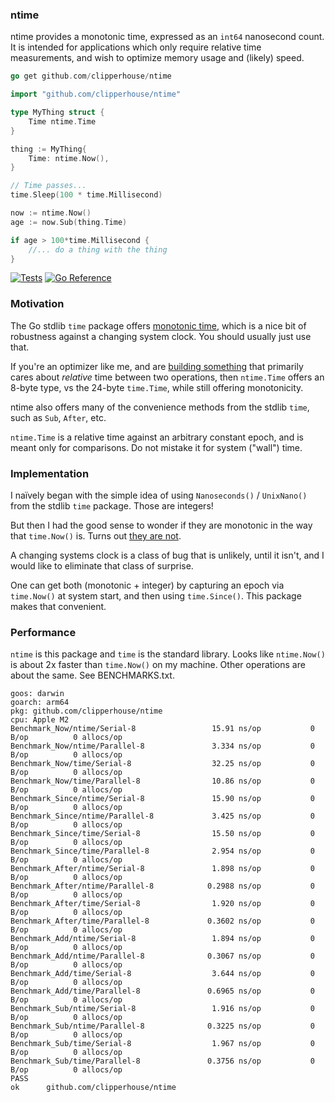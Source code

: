### ntime

ntime provides a monotonic time, expressed as an `int64` nanosecond count. It is intended for applications which only require relative time measurements, and wish to optimize memory usage and (likely) speed.

```go
go get github.com/clipperhouse/ntime
```

```go
import "github.com/clipperhouse/ntime"

type MyThing struct {
    Time ntime.Time
}

thing := MyThing{
    Time: ntime.Now(),
}

// Time passes...
time.Sleep(100 * time.Millisecond)

now := ntime.Now()
age := now.Sub(thing.Time)

if age > 100*time.Millisecond {
    //... do a thing with the thing
}

```

[![Tests](https://github.com/clipperhouse/ntime/actions/workflows/tests.yml/badge.svg)](https://github.com/clipperhouse/ntime/actions/workflows/tests.yml)
[![Go Reference](https://pkg.go.dev/badge/github.com/clipperhouse/ntime.svg)](https://pkg.go.dev/github.com/clipperhouse/ntime)

### Motivation

The Go stdlib `time` package offers [monotonic time](https://pkg.go.dev/time#hdr-Monotonic_Clocks), which is a nice bit of robustness against a changing system clock. You should usually just use that.

If you're an optimizer like me, and are [building something](https://github.com/clipperhouse/rate) that primarily cares about _relative_ time between two operations, then `ntime.Time` offers an 8-byte type, vs the 24-byte `time.Time`, while still offering monotonicity.

ntime also offers many of the convenience methods from the stdlib `time`, such as `Sub`, `After`, etc.

`ntime.Time` is a relative time against an arbitrary constant epoch, and is meant only for comparisons. Do not mistake it for system ("wall") time.

### Implementation

I naïvely began with the simple idea of using `Nanoseconds()` / `UnixNano()` from the stdlib `time` package. Those are integers!

But then I had the good sense to wonder if they are monotonic in the way that `time.Now()` is. Turns out [they are not](https://chatgpt.com/share/689f6a5d-2f64-8007-b1cc-3bdf10cfee20).

A changing systems clock is a class of bug that is unlikely, until it isn't, and I would like to eliminate that class of surprise.

One can get both (monotonic + integer) by capturing an epoch via `time.Now()` at system start, and then using `time.Since()`. This package makes that convenient.

### Performance

`ntime` is this package and `time` is the standard library. Looks like `ntime.Now()` is about 2x faster than `time.Now()` on my machine. Other operations are about the same. See BENCHMARKS.txt.

```
goos: darwin
goarch: arm64
pkg: github.com/clipperhouse/ntime
cpu: Apple M2
Benchmark_Now/ntime/Serial-8  	             15.91 ns/op	       0 B/op	       0 allocs/op
Benchmark_Now/ntime/Parallel-8         	     3.334 ns/op	       0 B/op	       0 allocs/op
Benchmark_Now/time/Serial-8            	     32.25 ns/op	       0 B/op	       0 allocs/op
Benchmark_Now/time/Parallel-8          	     10.86 ns/op	       0 B/op	       0 allocs/op
Benchmark_Since/ntime/Serial-8         	     15.90 ns/op	       0 B/op	       0 allocs/op
Benchmark_Since/ntime/Parallel-8       	     3.425 ns/op	       0 B/op	       0 allocs/op
Benchmark_Since/time/Serial-8          	     15.50 ns/op	       0 B/op	       0 allocs/op
Benchmark_Since/time/Parallel-8        	     2.954 ns/op	       0 B/op	       0 allocs/op
Benchmark_After/ntime/Serial-8         	     1.898 ns/op	       0 B/op	       0 allocs/op
Benchmark_After/ntime/Parallel-8       	    0.2988 ns/op	       0 B/op	       0 allocs/op
Benchmark_After/time/Serial-8          	     1.920 ns/op	       0 B/op	       0 allocs/op
Benchmark_After/time/Parallel-8        	    0.3602 ns/op	       0 B/op	       0 allocs/op
Benchmark_Add/ntime/Serial-8           	     1.894 ns/op	       0 B/op	       0 allocs/op
Benchmark_Add/ntime/Parallel-8         	    0.3067 ns/op	       0 B/op	       0 allocs/op
Benchmark_Add/time/Serial-8            	     3.644 ns/op	       0 B/op	       0 allocs/op
Benchmark_Add/time/Parallel-8          	    0.6965 ns/op	       0 B/op	       0 allocs/op
Benchmark_Sub/ntime/Serial-8           	     1.916 ns/op	       0 B/op	       0 allocs/op
Benchmark_Sub/ntime/Parallel-8         	    0.3225 ns/op	       0 B/op	       0 allocs/op
Benchmark_Sub/time/Serial-8            	     1.967 ns/op	       0 B/op	       0 allocs/op
Benchmark_Sub/time/Parallel-8          	    0.3756 ns/op	       0 B/op	       0 allocs/op
PASS
ok  	github.com/clipperhouse/ntime
```

